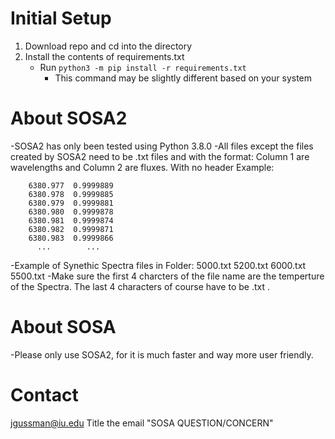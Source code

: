 # Initial Setup
1. Download repo and cd into the directory
2. Install the contents of requirements.txt
    - Run ```python3 -m pip install -r requirements.txt```
        - This command may be slightly different based on your system


# About SOSA2 
-SOSA2 has only been tested using Python 3.8.0
-All files except the files created by SOSA2 need to be .txt files and with the format: Column 1 are wavelengths and Column 2 are fluxes. With no header
Example:
``` 6380.976  0.9999892
    6380.977  0.9999889
    6380.978  0.9999885
    6380.979  0.9999881
    6380.980  0.9999878
    6380.981  0.9999874
    6380.982  0.9999871
    6380.983  0.9999866
      ...        ...    
```

-Example of Synethic Spectra files in Folder:
5000.txt 
5200.txt 
6000.txt
5500.txt
        -Make sure the first 4 charcters of the file name are the temperture of the Spectra. The last 4 characters of course have to be .txt . 

# About SOSA
-Please only use SOSA2, for it is much faster and way more user friendly. 

# Contact 
jgussman@iu.edu
Title the email "SOSA QUESTION/CONCERN" 

